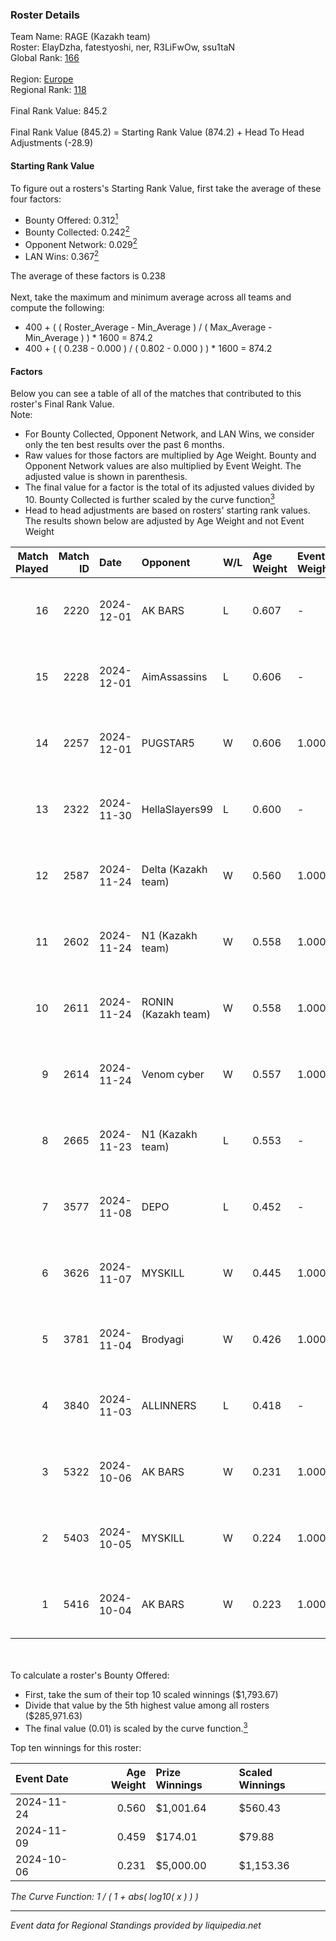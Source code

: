 ### Roster Details<br />
Team Name: RAGE (Kazakh team)<br />
Roster: ElayDzha, fatestyoshi, ner, R3LiFwOw, ssu1taN<br />
Global Rank: [166](../../standings_global_2025_02_28.md)<br />
<br />
Region: [Europe]( ../../standings_europe_2025_02_28.md)<br />
Regional Rank: [118]( ../../standings_europe_2025_02_28.md)<br />
<br />
Final Rank Value:  845.2<br />
<br />
Final Rank Value (845.2) = Starting Rank Value (874.2) + Head To Head Adjustments (-28.9)<br />

#### Starting Rank Value<br />
To figure out a rosters's Starting Rank Value, first take the average of these four factors:<br />
- Bounty Offered: 0.312[<sup>1</sup>](#table2)
- Bounty Collected: 0.242[<sup>2</sup>](#table1)
- Opponent Network: 0.029[<sup>2</sup>](#table1)
- LAN Wins: 0.367[<sup>2</sup>](#table1)

The average of these factors is 0.238<br />
<br />
Next, take the maximum and minimum average across all teams and compute the following:<br />
- 400 + ( ( Roster_Average - Min_Average ) / ( Max_Average - Min_Average ) ) * 1600 = 874.2
- 400 + ( ( 0.238 - 0.000 ) / ( 0.802 - 0.000 ) ) * 1600 = 874.2


#### Factors<br />
Below you can see a table of all of the matches that contributed to this roster's Final Rank Value.<br />
Note:<br />

- For Bounty Collected, Opponent Network, and LAN Wins, we consider only the ten best results over the past 6 months.
- Raw values for those factors are multiplied by Age Weight. Bounty and Opponent Network values are also multiplied by Event Weight. The adjusted value is shown in parenthesis.
- The final value for a factor is the total of its adjusted values divided by 10. Bounty Collected is further scaled by the curve function[<sup>3</sup>](#curveFunction)
- Head to head adjustments are based on rosters' starting rank values. The results shown below are adjusted by Age Weight and not Event Weight
<span id="table1"></span><br />


| Match Played | Match ID | Date       | Opponent            | W/L | Age Weight | Event Weight | Bounty Collected | Opponent Network | LAN Wins  | H2H Adj. | Roster                                           |
| -: | -: | :- | :- | :- | :- | :- | :- | :- | :- | -: | :- |
|           16 |     2220 | 2024-12-01 | AK BARS             | L   | 0.607      | -            | -                | -                | -         |    -8.18 | ElayDzha, fatestyoshi, ner, R3LiFwOw, ssu1taN    |
|           15 |     2228 | 2024-12-01 | AimAssassins        | L   | 0.606      | -            | -                | -                | -         |    -5.51 | ElayDzha, fatestyoshi, ner, R3LiFwOw, ssu1taN    |
|           14 |     2257 | 2024-12-01 | PUGSTAR5            | W   | 0.606      | 1.000        | 0.000 (0.000)    | 0.000 (0.000)    | 0 (0.000) |     1.36 | ElayDzha, fatestyoshi, ner, R3LiFwOw, ssu1taN    |
|           13 |     2322 | 2024-11-30 | HellaSlayers99      | L   | 0.600      | -            | -                | -                | -         |   -15.22 | ElayDzha, fatestyoshi, ner, R3LiFwOw, ssu1taN    |
|           12 |     2587 | 2024-11-24 | Delta (Kazakh team) | W   | 0.560      | 1.000        | 0.001 (0.001)    | 0.055 (0.031)    | 1 (0.560) |     4.94 | Adams0n, ElayDzha, ner, R3LiFwOw, ssu1taN        |
|           11 |     2602 | 2024-11-24 | N1 (Kazakh team)    | W   | 0.558      | 1.000        | 0.001 (0.000)    | 0.028 (0.015)    | 1 (0.558) |     4.55 | Adams0n, ElayDzha, ner, R3LiFwOw, ssu1taN        |
|           10 |     2611 | 2024-11-24 | RONIN (Kazakh team) | W   | 0.558      | 1.000        | 0.000 (0.000)    | 0.055 (0.031)    | 1 (0.558) |     1.88 | Adams0n, ElayDzha, ner, R3LiFwOw, ssu1taN        |
|            9 |     2614 | 2024-11-24 | Venom cyber         | W   | 0.557      | 1.000        | 0.000 (0.000)    | 0.028 (0.015)    | 1 (0.557) |     1.54 | Adams0n, ElayDzha, ner, R3LiFwOw, ssu1taN        |
|            8 |     2665 | 2024-11-23 | N1 (Kazakh team)    | L   | 0.553      | -            | -                | -                | -         |   -12.99 | Adams0n, ElayDzha, ner, R3LiFwOw, ssu1taN        |
|            7 |     3577 | 2024-11-08 | DEPO                | L   | 0.452      | -            | -                | -                | -         |    -7.97 | ElayDzha, fatestyoshi, ner, R3LiFwOw, ssu1taN    |
|            6 |     3626 | 2024-11-07 | MYSKILL             | W   | 0.445      | 1.000        | 0.003 (0.001)    | 0.140 (0.062)    | 0 (0.000) |     4.16 | ElayDzha, fatestyoshi, ner, R3LiFwOw, ssu1taN    |
|            5 |     3781 | 2024-11-04 | Brodyagi            | W   | 0.426      | 1.000        | 0.000 (0.000)    | 0.000 (0.000)    | 0 (0.000) |     0.87 | ElayDzha, fatestyoshi, ner, R3LiFwOw, ssu1taN    |
|            4 |     3840 | 2024-11-03 | ALLINNERS           | L   | 0.418      | -            | -                | -                | -         |    -8.45 | ElayDzha, fatestyoshi, ner, R3LiFwOw, ssu1taN    |
|            3 |     5322 | 2024-10-06 | AK BARS             | W   | 0.231      | 1.000        | 0.010 (0.002)    | 0.228 (0.053)    | 1 (0.231) |     4.02 | ElayDzha, fatestyoshi, for2na, R3LiFwOw, ssu1taN |
|            2 |     5403 | 2024-10-05 | MYSKILL             | W   | 0.224      | 1.000        | 0.003 (0.001)    | 0.140 (0.031)    | 1 (0.224) |     2.14 | ElayDzha, fatestyoshi, for2na, R3LiFwOw, ssu1taN |
|            1 |     5416 | 2024-10-04 | AK BARS             | W   | 0.223      | 1.000        | 0.010 (0.002)    | 0.228 (0.051)    | 1 (0.223) |     3.93 | ElayDzha, fatestyoshi, for2na, R3LiFwOw, ssu1taN |

<br />
<span id="table2"></span><br />
To calculate a roster's Bounty Offered:<br />

- First, take the sum of their top 10 scaled winnings ($1,793.67)
- Divide that value by the 5th highest value among all rosters ($285,971.63)
- The final value (0.01) is scaled by the curve function.[<sup>3</sup>](#curveFunction)

Top ten winnings for this roster:<br />

| Event Date | Age Weight | Prize Winnings | Scaled Winnings |
| :- | -: | :- | :- |
| 2024-11-24 |      0.560 | $1,001.64      | $560.43         |
| 2024-11-09 |      0.459 | $174.01        | $79.88          |
| 2024-10-06 |      0.231 | $5,000.00      | $1,153.36       |


<span id="curveFunction"></span>_The Curve Function: 1 / ( 1 + abs( log10( x ) ) )_<br />

---
_Event data for Regional Standings provided by liquipedia.net_<br />
